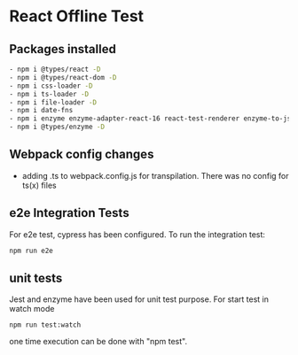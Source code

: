 # React Offline Test

## Packages installed

```sh
- npm i @types/react -D
- npm i @types/react-dom -D
- npm i css-loader -D
- npm i ts-loader -D
- npm i file-loader -D
- npm i date-fns
- npm i enzyme enzyme-adapter-react-16 react-test-renderer enzyme-to-json -D
- npm i @types/enzyme -D
```

## Webpack config changes

- adding .ts to webpack.config.js for transpilation. There was no config for ts(x) files

## e2e Integration Tests

For e2e test, cypress has been configured. To run the integration test:

```sh
npm run e2e
```

## unit tests

Jest and enzyme have been used for unit test purpose. For start test in watch mode

```
npm run test:watch
```

one time execution can be done with  "npm test".
